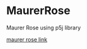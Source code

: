 # MaurerRose

Maurer Rose using p5j library

[maurer rose link](https://antihero.github.io/MaurerRose/)

